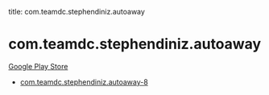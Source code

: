 title: com.teamdc.stephendiniz.autoaway
# com.teamdc.stephendiniz.autoaway


[Google Play Store](https://play.google.com/store/apps/details?id=com.teamdc.stephendiniz.autoaway)


* [com.teamdc.stephendiniz.autoaway-8](./com.teamdc.stephendiniz.autoaway-8/)